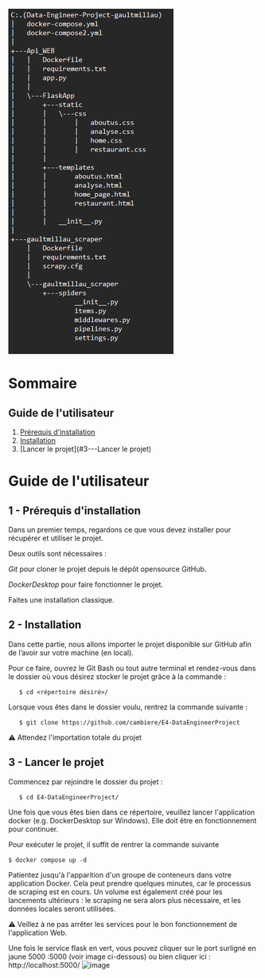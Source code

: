 ![img.png](img.png)

# Sommaire

## Guide de l'utilisateur
1. [Prérequis d'installation](#1---Prérequis-dinstallation)
2. [Installation](#2---Installation)
3. [Lancer le projet](#3---Lancer le projet)


# Guide de l'utilisateur

## 1 - Prérequis d'installation

Dans un premier temps, regardons ce que vous devez installer pour récupérer et utiliser le projet.

Deux outils sont nécessaires :

*Git* pour cloner le projet depuis le dépôt opensource GitHub.

*DockerDesktop* pour faire fonctionner le projet.

Faites une installation classique.

## 2 - Installation

Dans cette partie, nous allons importer le projet disponible sur GitHub afin de l’avoir sur votre machine (en local).

Pour ce faire, ouvrez le Git Bash ou tout autre terminal et rendez-vous dans le dossier où vous désirez stocker le projet grâce à la commande :
```
   $ cd <répertoire désiré>/
```
Lorsque vous êtes dans le dossier voulu, rentrez la commande suivante :
```
   $ git clone https://github.com/cambiere/E4-DataEngineerProject
```
⚠ Attendez l'importation totale du projet

## 3 - Lancer le projet

Commencez par rejoindre le dossier du projet :

```
   $ cd E4-DataEngineerProject/
```
Une fois que vous êtes bien dans ce répertoire, veuillez lancer l'application docker (e.g. DockerDesktop sur Windows). Elle doit être en fonctionnement pour continuer.

Pour exécuter le projet, il suffit de rentrer la commande suivante
```
$ docker compose up -d
```


Patientez jusqu'à l'apparition d'un groupe de conteneurs dans votre application Docker. Cela peut prendre quelques minutes, car le processus de scraping est en cours. Un volume est également créé pour les lancements ultérieurs : le scraping ne sera alors plus nécessaire, et les données locales seront utilisées.

⚠ Veillez à ne pas arrêter les services pour le bon fonctionnement de l'application Web.

Une fois le service flask en vert, vous pouvez cliquer sur le port surligné en jaune 5000 :5000 (voir image ci-dessous) ou bien cliquer ici :
http://localhost:5000/
![image](https://github.com/user-attachments/assets/aa1cdcf7-a114-42f7-8e11-be71561aa07e)

